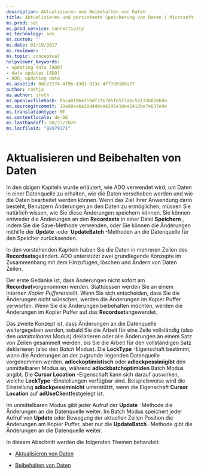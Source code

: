 ```yaml
---
description: Aktualisieren und Beibehalten von Daten
title: Aktualisieren und persistente Speicherung von Daten | Microsoft-Dokumentation
ms.prod: sql
ms.prod_service: connectivity
ms.technology: ado
ms.custom: ''
ms.date: 01/19/2017
ms.reviewer: ''
ms.topic: conceptual
helpviewer_keywords:
- updating data [ADO]
- data updates [ADO]
- ADO, updating data
ms.assetid: 8dc27274-4f96-43d1-913c-4ff7d01b9a27
author: rothja
ms.author: jroth
ms.openlocfilehash: 05ca0196ef59df1f67d5f65f3abc52133b81869a
ms.sourcegitcommit: 18a98ea6a30d448aa6195e10ea2413be7e837e94
ms.translationtype: MT
ms.contentlocale: de-DE
ms.lasthandoff: 08/27/2020
ms.locfileid: "88979171"
---
```

# <a name="updating-and-persisting-data"></a>Aktualisieren und Beibehalten von Daten
In den obigen Kapiteln wurde erläutert, wie ADO verwendet wird, um Daten in einer Datenquelle zu erhalten, wie die Daten verschoben werden und wie die Daten bearbeitet werden können. Wenn das Ziel Ihrer Anwendung darin besteht, Benutzern Änderungen an den Daten zu ermöglichen, müssen Sie natürlich wissen, wie Sie diese Änderungen speichern können. Sie können entweder die Änderungen an den **Recordsets** in einer Datei **Speichern** , indem Sie die Save-Methode verwenden, oder Sie können die Änderungen mithilfe der **Update** -oder **UpdateBatch** -Methoden an die Datenquelle für den Speicher zurücksenden.  
  
 In den vorstehenden Kapiteln haben Sie die Daten in mehreren Zeilen des **Recordsets**geändert. ADO unterstützt zwei grundlegende Konzepte im Zusammenhang mit dem Hinzufügen, löschen und Ändern von Daten Zeilen.  
  
 Der erste Gedanke ist, dass Änderungen nicht sofort am **Recordset**vorgenommen werden. Stattdessen werden Sie an einem internen *Kopier Puffer*erstellt. Wenn Sie sich entscheiden, dass Sie die Änderungen nicht wünschen, werden die Änderungen im Kopier Puffer verworfen. Wenn Sie die Änderungen beibehalten möchten, werden die Änderungen im Kopier Puffer auf das **Recordset**angewendet.  
  
 Das zweite Konzept ist, dass Änderungen an die Datenquelle weitergegeben werden, sobald Sie die Arbeit für eine Zeile vollständig (also den *unmittelbaren* Modus) deklarieren oder alle Änderungen an einem Satz von Zeilen gesammelt werden, bis Sie die Arbeit für den vollständigen Satz deklarieren (also den *Batch* Modus). Die **LockType** -Eigenschaft bestimmt, wann die Änderungen an der zugrunde liegenden Datenquelle vorgenommen werden. **adlockoptimistisch** oder **adlockpessimigibt** den unmittelbaren Modus an, während **adlockbatchoptimiden** Batch Modus angibt. Die **Cursor Location** -Eigenschaft kann sich darauf auswirken, welche **LockType** -Einstellungen verfügbar sind. Beispielsweise wird die Einstellung **adlockpessiminicht** unterstützt, wenn die Eigenschaft **Cursor Location** auf **adUseClient**festgelegt ist.  
  
 Im unmittelbaren Modus gibt jeder Aufruf der **Update** -Methode die Änderungen an die Datenquelle weiter. Im Batch Modus speichert jeder Aufruf von **Update** oder Bewegung der aktuellen Zeilen Position die Änderungen am Kopier Puffer, aber nur die **UpdateBatch** -Methode gibt die Änderungen an die Datenquelle weiter.  
  
 In diesem Abschnitt werden die folgenden Themen behandelt:  
  
-   [Aktualisieren von Daten](../../../ado/guide/data/updating-data.md)  
  
-   [Beibehalten von Daten](../../../ado/guide/data/persisting-data.md)
